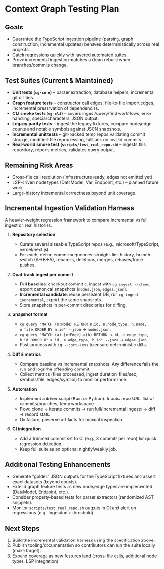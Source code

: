 # Context Graph Testing Plan

## Goals
- Guarantee the TypeScript ingestion pipeline (parsing, graph construction, incremental updates) behaves deterministically across real projects.
- Catch regressions quickly with layered automated suites.
- Prove incremental ingestion matches a clean rebuild when branches/commits change.

## Test Suites (Current & Maintained)
- **Unit tests (`cg-core`)** – parser extraction, database helpers, incremental git utilities.
- **Graph feature tests** – constructor call edges, file-to-file import edges, incremental preservation of dependencies.
- **CLI smoke tests (`cg-cli`)** – covers ingest/query/find workflows, error handling, special characters, JSON output.
- **Legacy parity tests** – ingest the legacy fixtures, compare node/edge counts and notable symbols against JSON snapshots.
- **Incremental unit tests** – git-backed temp repos validating commit storage, modified-file reprocessing, fallback on invalid commits.
- **Real-world smoke test (`scripts/test_real_repo.sh`)** – ingests this repository, reports metrics, validates query output.

## Remaining Risk Areas
- Cross-file call resolution (infrastructure ready, edges not emitted yet).
- LSP-driven node types (DataModel, Var, Endpoint, etc.) – planned future work.
- Large-history incremental correctness beyond unit coverage.

## Incremental Ingestion Validation Harness
A heavier-weight regression framework to compare incremental vs full ingest on real histories.

1. **Repository selection**
   - Curate several sizeable TypeScript repos (e.g., microsoft/TypeScript, vercel/next.js).
   - For each, define commit sequences: straight-line history, branch switch (A→B→A), renames, deletions, merges, rebases/force pushes.

2. **Dual-track ingest per commit**
   - **Full baseline**: checkout commit `C`, ingest with `cg ingest --clean`, export canonical snapshots (`nodes.json`, `edges.json`).
   - **Incremental candidate**: reuse persistent DB, run `cg ingest --incremental`, export the same snapshots.
   - Store snapshots in per-commit directories for diffing.

3. **Snapshot format**
   - `cg query "MATCH (n:Node) RETURN n.id, n.node_type, n.name, n.file ORDER BY n.id" --json` → `nodes.json`.
   - `cg query "MATCH (a)-[e:Edge]->(b) RETURN a.id, e.edge_type, b.id ORDER BY a.id, e.edge_type, b.id" --json` → `edges.json`.
   - Post-process with `jq --sort-keys` to ensure deterministic diffs.

4. **Diff & metrics**
   - Compare baseline vs incremental snapshots. Any difference fails the run and logs the offending commit.
   - Collect metrics (files processed, ingest duration, files/sec, symbols/file, edges/symbol) to monitor performance.

5. **Automation**
   - Implement a driver script (Rust or Python). Inputs: repo URL, list of commits/branches, temp workspace.
   - Flow: clone → iterate commits → run full/incremental ingests → diff → record stats.
   - On failure, preserve artifacts for manual inspection.

6. **CI integration**
   - Add a trimmed commit set to CI (e.g., 3 commits per repo) for quick regression detection.
   - Keep full suite as an optional nightly/weekly job.

## Additional Testing Enhancements
- Generate “golden” JSON outputs for the TypeScript fixtures and assert exact datasets (beyond counts).
- Extend graph feature tests as new node/edge types are implemented (DataModel, Endpoint, etc.).
- Consider property-based tests for parser extractors (randomized AST snippets).
- Monitor `scripts/test_real_repo.sh` outputs in CI and alert on regressions (e.g., ingestion > threshold).

## Next Steps
1. Build the incremental validation harness using the specification above.
2. Publish tooling/documentation so contributors can run the suite locally (make target).
3. Expand coverage as new features land (cross-file calls, additional node types, LSP integration).
